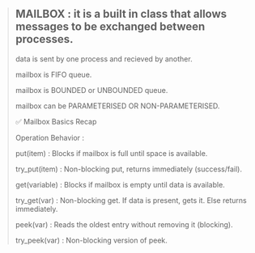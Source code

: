 > ## MAILBOX : it is a built in class that allows messages to be exchanged between processes.
>
> data is sent by one process and recieved by another.
>
> mailbox is FIFO queue.
>
> mailbox is BOUNDED or UNBOUNDED queue.
>
> mailbox can be PARAMETERISED OR NON-PARAMETERISED.
> 
> ✅ Mailbox Basics Recap
> 
> Operation	Behavior :
> 
> put(item) :	Blocks if mailbox is full until space is available.
> 
> try_put(item)	: Non-blocking put, returns immediately (success/fail).
> 
> get(variable)	: Blocks if mailbox is empty until data is available.
> 
> try_get(var)	: Non-blocking get. If data is present, gets it. Else returns immediately.
> 
> peek(var)	: Reads the oldest entry without removing it (blocking).
> 
> try_peek(var)	: Non-blocking version of peek.
